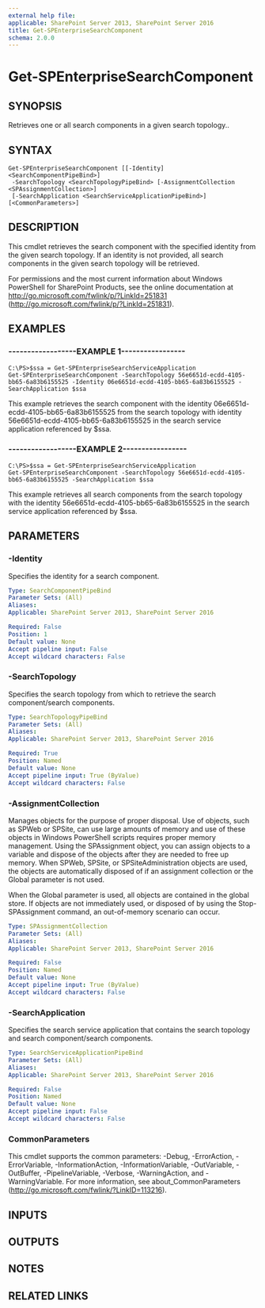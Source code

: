 ```yaml
---
external help file: 
applicable: SharePoint Server 2013, SharePoint Server 2016
title: Get-SPEnterpriseSearchComponent
schema: 2.0.0
---
```


# Get-SPEnterpriseSearchComponent

## SYNOPSIS

Retrieves one or all search components in a given search topology..



## SYNTAX

```
Get-SPEnterpriseSearchComponent [[-Identity] <SearchComponentPipeBind>]
 -SearchTopology <SearchTopologyPipeBind> [-AssignmentCollection <SPAssignmentCollection>]
 [-SearchApplication <SearchServiceApplicationPipeBind>] [<CommonParameters>]
```

## DESCRIPTION
This cmdlet retrieves the search component with the specified identity from the given search topology.
If an identity is not provided, all search components in the given search topology will be retrieved.

For permissions and the most current information about Windows PowerShell for SharePoint Products, see the online documentation at http://go.microsoft.com/fwlink/p/?LinkId=251831 (http://go.microsoft.com/fwlink/p/?LinkId=251831).

## EXAMPLES

### ------------------EXAMPLE 1----------------- 
```
C:\PS>$ssa = Get-SPEnterpriseSearchServiceApplication
Get-SPEnterpriseSearchComponent -SearchTopology 56e6651d-ecdd-4105-bb65-6a83b6155525 -Identity 06e6651d-ecdd-4105-bb65-6a83b6155525 -SearchApplication $ssa
```

This example retrieves the search component with the identity 06e6651d-ecdd-4105-bb65-6a83b6155525 from the search topology with identity 56e6651d-ecdd-4105-bb65-6a83b6155525 in the search service application referenced by $ssa.

### ------------------EXAMPLE 2----------------- 
```
C:\PS>$ssa = Get-SPEnterpriseSearchServiceApplication
Get-SPEnterpriseSearchComponent -SearchTopology 56e6651d-ecdd-4105-bb65-6a83b6155525 -SearchApplication $ssa
```

This example retrieves all search components from the search topology with the identity 56e6651d-ecdd-4105-bb65-6a83b6155525 in the search service application referenced by $ssa.

## PARAMETERS

### -Identity
Specifies the identity for a search component.

```yaml
Type: SearchComponentPipeBind
Parameter Sets: (All)
Aliases: 
Applicable: SharePoint Server 2013, SharePoint Server 2016

Required: False
Position: 1
Default value: None
Accept pipeline input: False
Accept wildcard characters: False
```

### -SearchTopology
Specifies the search topology from which to retrieve the search component/search components.

```yaml
Type: SearchTopologyPipeBind
Parameter Sets: (All)
Aliases: 
Applicable: SharePoint Server 2013, SharePoint Server 2016

Required: True
Position: Named
Default value: None
Accept pipeline input: True (ByValue)
Accept wildcard characters: False
```

### -AssignmentCollection
Manages objects for the purpose of proper disposal.
Use of objects, such as SPWeb or SPSite, can use large amounts of memory and use of these objects in Windows PowerShell scripts requires proper memory management.
Using the SPAssignment object, you can assign objects to a variable and dispose of the objects after they are needed to free up memory.
When SPWeb, SPSite, or SPSiteAdministration objects are used, the objects are automatically disposed of if an assignment collection or the Global parameter is not used.

When the Global parameter is used, all objects are contained in the global store.
If objects are not immediately used, or disposed of by using the Stop-SPAssignment command, an out-of-memory scenario can occur.

```yaml
Type: SPAssignmentCollection
Parameter Sets: (All)
Aliases: 
Applicable: SharePoint Server 2013, SharePoint Server 2016

Required: False
Position: Named
Default value: None
Accept pipeline input: True (ByValue)
Accept wildcard characters: False
```

### -SearchApplication
Specifies the search service application that contains the search topology and search component/search components.

```yaml
Type: SearchServiceApplicationPipeBind
Parameter Sets: (All)
Aliases: 
Applicable: SharePoint Server 2013, SharePoint Server 2016

Required: False
Position: Named
Default value: None
Accept pipeline input: False
Accept wildcard characters: False
```

### CommonParameters
This cmdlet supports the common parameters: -Debug, -ErrorAction, -ErrorVariable, -InformationAction, -InformationVariable, -OutVariable, -OutBuffer, -PipelineVariable, -Verbose, -WarningAction, and -WarningVariable. For more information, see about_CommonParameters (http://go.microsoft.com/fwlink/?LinkID=113216).

## INPUTS

## OUTPUTS

## NOTES

## RELATED LINKS


